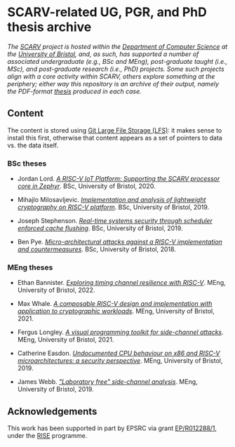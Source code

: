 # SCARV-related UG, PGR, and PhD thesis archive

<!--- -------------------------------------------------------------------- --->

*The
[SCARV](https://www.scarv.org)
project
is hosted within the
[Department of Computer Science](https://www.bristol.ac.uk/engineering/departments/computerscience)
at the
[University of Bristol](https://www.bristol.ac.uk),
and, as such, has supported a number of associated
undergraduate          (e.g., BSc and MEng),
post-graduate taught   (i.e., MSc),
and
post-graduate research (i.e., PhD)
projects.  Some such projects align with a core activity 
within SCARV, others explore something at the periphery; 
either way this repository is an archive of their output,
namely the PDF-format
[thesis](https://en.wikipedia.org/wiki/Thesis#United_Kingdom)
produced in each case.*

<!--- -------------------------------------------------------------------- --->

## Content

The content is stored using
[Git Large File Storage (LFS)](http://git-lfs.github.com/):
it makes sense to install this first, otherwise that content appears
as a set of pointers to data vs. the data itself.

### BSc  theses

- Jordan Lord.
  [*A RISC-V IoT Platform: Supporting the SCARV processor core in Zephyr*](./bsc/jl17191.pdf).
  BSc,  University of Bristol, 2020.

- Mihajlo Milosavljevic.
  [*Implementation and analysis of lightweight cryptography on RISC-V platform*](./bsc/mm14835.pdf).
  BSc,  University of Bristol, 2019.

- Joseph Stephenson.
  [*Real-time systems security through scheduler enforced cache flushing*](./bsc/js15708.pdf).
  BSc,  University of Bristol, 2019. 

- Ben Pye.
  [*Micro-architectural attacks against a RISC-V implementation and countermeasures*](./bsc/bp15915.pdf).
  BSc,  University of Bristol, 2018.

### MEng theses

- Ethan Bannister.
  [*Exploring timing channel resilience with RISC-V*](./meng/qs18749.pdf).
  MEng, University of Bristol, 2022.

- Max Whale.
  [*A composable RISC-V design and implementation with application to cryptographic workloads*](./meng/mw17440.pdf).
  MEng, University of Bristol, 2021.

- Fergus Longley.
  [*A visual programming toolkit for side-channel attacks*](./meng/fl17431.pdf).
  MEng, University of Bristol, 2021.

- Catherine Easdon.
  [*Undocumented CPU behaviour on x86 and RISC-V microarchitectures: a security perspective*](./meng/ce15865.pdf).
  MEng, University of Bristol, 2019.

- James Webb.
  [*"Laboratory free" side-channel analysis*](./meng/jw15520.pdf).
  MEng, University of Bristol, 2019.

<!--- -------------------------------------------------------------------- --->

## Acknowledgements

This work has been supported in part by EPSRC via grant 
[EP/R012288/1](https://gow.epsrc.ukri.org/NGBOViewGrant.aspx?GrantRef=EP/R012288/1),
under the [RISE](http://www.ukrise.org) programme.

<!--- -------------------------------------------------------------------- --->
